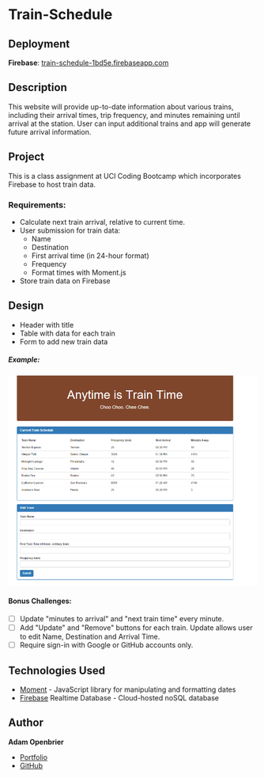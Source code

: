 # Train-Schedule

## Deployment
**Firebase**: [train-schedule-1bd5e.firebaseapp.com](https://train-schedule-1bd5e.firebaseapp.com/)


## Description
This website will provide up-to-date information about various trains, including their arrival times, trip frequency, and minutes remaining until arrival at the station. User can input additional trains and app will generate future arrival information.

## Project
This is a class assignment at UCI Coding Bootcamp which incorporates Firebase to host train data.

### Requirements:
- Calculate next train arrival, relative to current time.
- User submission for train data:
  - Name
  - Destination
  - First arrival time (in 24-hour format)
  - Frequency
  - Format times with Moment.js
- Store train data on Firebase

## Design
- Header with title
- Table with data for each train
- Form to add new train data
##### Example:
![Page Design Example](./public/assets/images/Design_Example.png)

#### Bonus Challenges:
- [ ] Update "minutes to arrival" and "next train time" every minute.
- [ ] Add "Update" and "Remove" buttons for each train. Update allows user to edit Name, Destination and Arrival Time.
- [ ] Require sign-in with Google or GitHub accounts only.

## Technologies Used
- [Moment](https://www.npmjs.com/package/moment) - JavaScript library for manipulating and formatting dates
- [Firebase](https://firebase.google.com/docs/database) Realtime Database - Cloud-hosted noSQL database

## Author
**Adam Openbrier** 
- [Portfolio](https://www.adamopenbrier.com) 
- [GitHub](https://github.com/aOpenbrier) 